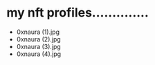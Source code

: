 # my nft profiles..............
- 0xnaura (1).jpg
- 0xnaura (2).jpg
- 0xnaura (3).jpg
- 0xnaura (4).jpg
